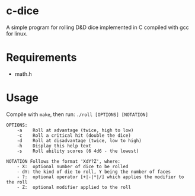 # c-dice

A simple program for rolling D&D dice implemented in C compiled with gcc for linux.

# Requirements
- math.h

# Usage

Compile with `make`, then run: `./roll [OPTIONS] [NOTATION]`

```
OPTIONS:
    -a    Roll at advantage (twice, high to low)
    -c    Roll a critical hit (double the dice)
    -d    Roll at disadvantage (twice, low to high)
    -h    Display this help text
    -s    Roll ability scores (6 4d6 - the lowest)

NOTATION Follows the format 'XdY?Z', where: 
    - X:  optional number of dice to be rolled
    - dY: the kind of die to roll, Y being the number of faces
    - ?:  optional operator [+|-|*|/] which applies the modifier to the roll
    - Z:  optional modifier applied to the roll
```